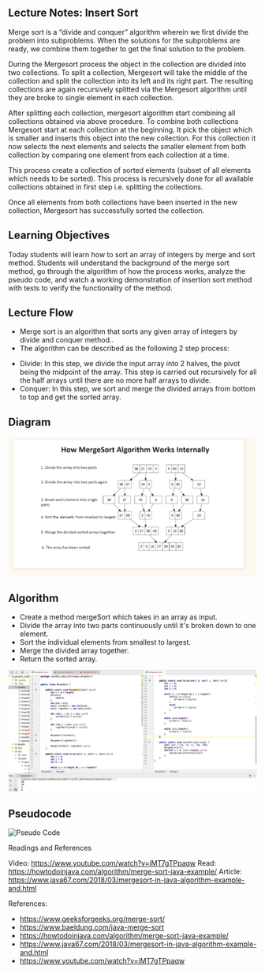 ## Lecture Notes: Insert Sort
Merge sort is a “divide and conquer” algorithm wherein we first divide the problem into subproblems.
When the solutions for the subproblems are ready, we combine them together to get the final solution to the problem.

During the Mergesort process the object in the collection are divided into two collections.
To split a collection, Mergesort will take the middle of the collection and split the collection into its left and its right part.
The resulting collections are again recursively splitted via the Mergesort algorithm until they are broke to single element in each collection.

After splitting each collection, mergesort algorithm start combining all collections obtained via above procedure.
To combine both collections Mergesort start at each collection at the beginning.
It pick the object which is smaller and inserts this object into the new collection.
For this collection it now selects the next elements and selects the smaller element from both collection by comparing one element from each collection at a time.

This process create a collection of sorted elements (subset of all elements which needs to be sorted).
This process is recursively done for all available collections obtained in first step i.e. splitting the collections.

Once all elements from both collections have been inserted in the new collection, Mergesort has successfully sorted the collection.

## Learning Objectives

Today students will learn how to sort an array of integers by merge and sort method.
Students will understand the background of the merge sort method, go through the algorithm of how the process works, analyze the pseudo code, and watch a working demonstration of insertion sort method with tests to verify the functionality of the method.

## Lecture Flow
* Merge sort is an algorithm that sorts any given array of integers by divide and conquer method..
* The algorithm can be described as the following 2 step process:
- Divide: In this step, we divide the input array into 2 halves, the pivot being the midpoint of the array. This step is carried out recursively for all the half arrays until there are no more half arrays to divide.
- Conquer: In this step, we sort and merge the divided arrays from bottom to top and get the sorted array.


## Diagram
![Diagram](https://raw.githubusercontent.com/sadhikari07/data-structures-and-algorithms/master/java401_code_challenges/assets/mergeSortVisual.png)

## Algorithm
* Create a method mergeSort which takes in an array as input.
* Divide the array into two parts continuously until it's broken down to one element.
* Sort the individual elements from smallest to largest.
* Merge the divided array together.
* Return the sorted array.

![Code](https://raw.githubusercontent.com/sadhikari07/data-structures-and-algorithms/master/java401_code_challenges/assets/mergeSortCode.png)


## Pseudocode
![Pseudo Code](https://raw.githubusercontent.com/sadhikari07/data-structures-and-algorithms/master/java401_code_challenges/assets/mergeSortPseudoCode.png)

Readings and References

Video: https://www.youtube.com/watch?v=iMT7gTPpaqw
Read: https://howtodoinjava.com/algorithm/merge-sort-java-example/
Article: https://www.java67.com/2018/03/mergesort-in-java-algorithm-example-and.html

References:
* https://www.geeksforgeeks.org/merge-sort/
* https://www.baeldung.com/java-merge-sort
* https://howtodoinjava.com/algorithm/merge-sort-java-example/
* https://www.java67.com/2018/03/mergesort-in-java-algorithm-example-and.html
* https://www.youtube.com/watch?v=iMT7gTPpaqw


